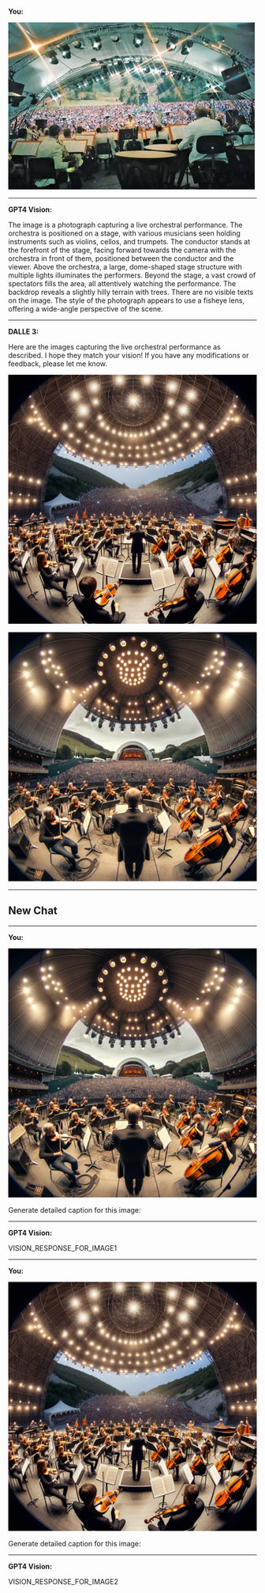 **You:**

![city_guide_symphony](/1163106293322616922-dalle3-0.jpg)

------------------

**GPT4 Vision:**

The image is a photograph capturing a live orchestral performance. The orchestra is positioned on a stage, with various musicians seen holding instruments such as violins, cellos, and trumpets. The conductor stands at the forefront of the stage, facing forward towards the camera with the orchestra in front of them, positioned between the conductor and the viewer. Above the orchestra, a large, dome-shaped stage structure with multiple lights illuminates the performers. Beyond the stage, a vast crowd of spectators fills the area, all attentively watching the performance. The backdrop reveals a slightly hilly terrain with trees. There are no visible texts on the image. The style of the photograph appears to use a fisheye lens, offering a wide-angle perspective of the scene.

------------------

**DALLE 3:**

Here are the images capturing the live orchestral performance as described. I hope they match your vision! If you have any modifications or feedback, please let me know.


![city_guide_symphony](/1163106293322616922-dalle3-1.png)

![city_guide_symphony](/1163106293322616922-dalle3-2.png)

------------------

## New Chat

------------------

**You:**

![city_guide_symphony](/1163106293322616922-dalle3-2.png)

Generate detailed caption for this image:

------------------

**GPT4 Vision:**

VISION_RESPONSE_FOR_IMAGE1

------------------

**You:**

![city_guide_symphony](/1163106293322616922-dalle3-1.png)

Generate detailed caption for this image:

------------------

**GPT4 Vision:**

VISION_RESPONSE_FOR_IMAGE2